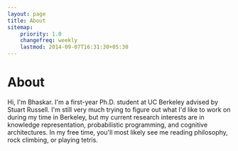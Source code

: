 ```yaml
---
layout: page
title: About
sitemap:
    priority: 1.0
    changefreq: weekly
    lastmod: 2014-09-07T16:31:30+05:30
---
```

# About
Hi, I'm Bhaskar. I'm a first-year Ph.D. student at UC Berkeley advised by Stuart Russell. I'm still very much trying to figure out what I'd like to work on during my time in Berkeley, but my current research interests are in knowledge representation, probabilistic programming, and cognitive architectures. In my free time, you'll most likely see me reading philosophy, rock climbing, or playing tetris.

